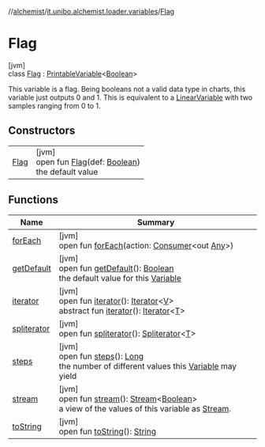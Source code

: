 //[alchemist](../../../index.md)/[it.unibo.alchemist.loader.variables](../index.md)/[Flag](index.md)

# Flag

[jvm]\
class [Flag](index.md) : [PrintableVariable](../-printable-variable/index.md)<[Boolean](https://docs.oracle.com/javase/8/docs/api/java/lang/Boolean.html)> 

This variable is a flag. Being booleans not a valid data type in charts, this variable just outputs 0 and 1. This is equivalent to a [LinearVariable](../-linear-variable/index.md) with two samples ranging from 0 to 1.

## Constructors

| | |
|---|---|
| [Flag](-flag.md) | [jvm]<br>open fun [Flag](-flag.md)(def: [Boolean](https://kotlinlang.org/api/latest/jvm/stdlib/kotlin/-boolean/index.html))<br>the default value |

## Functions

| Name | Summary |
|---|---|
| [forEach](../../it.unibo.alchemist.expressions.implementations/-list-tree-node/index.md#-655675525%2FFunctions%2F-267951372) | [jvm]<br>open fun [forEach](../../it.unibo.alchemist.expressions.implementations/-list-tree-node/index.md#-655675525%2FFunctions%2F-267951372)(action: [Consumer](https://docs.oracle.com/javase/8/docs/api/java/util/function/Consumer.html)<out [Any](https://kotlinlang.org/api/latest/jvm/stdlib/kotlin/-any/index.html)>) |
| [getDefault](get-default.md) | [jvm]<br>open fun [getDefault](get-default.md)(): [Boolean](https://docs.oracle.com/javase/8/docs/api/java/lang/Boolean.html)<br>the default value for this [Variable](../-variable/index.md) |
| [iterator](../-variable/iterator.md) | [jvm]<br>open fun [iterator](../-variable/iterator.md)(): [Iterator](https://docs.oracle.com/javase/8/docs/api/java/util/Iterator.html)<[V](../-printable-variable/index.md)><br>abstract fun [iterator](../-arbitrary-variable/index.md#-1606146105%2FFunctions%2F-267951372)(): [Iterator](https://docs.oracle.com/javase/8/docs/api/java/util/Iterator.html)<[T](../../it.unibo.alchemist.loader/-loader/get-default.md)> |
| [spliterator](../../it.unibo.alchemist.expressions.implementations/-list-tree-node/index.md#-677603448%2FFunctions%2F-267951372) | [jvm]<br>open fun [spliterator](../../it.unibo.alchemist.expressions.implementations/-list-tree-node/index.md#-677603448%2FFunctions%2F-267951372)(): [Spliterator](https://docs.oracle.com/javase/8/docs/api/java/util/Spliterator.html)<[T](../../it.unibo.alchemist.loader/-loader/get-default.md)> |
| [steps](../-variable/steps.md) | [jvm]<br>open fun [steps](../-variable/steps.md)(): [Long](https://kotlinlang.org/api/latest/jvm/stdlib/kotlin/-long/index.html)<br>the number of different values this [Variable](../-variable/index.md) may yield |
| [stream](stream.md) | [jvm]<br>open fun [stream](stream.md)(): [Stream](https://docs.oracle.com/javase/8/docs/api/java/util/stream/Stream.html)<[Boolean](https://docs.oracle.com/javase/8/docs/api/java/lang/Boolean.html)><br>a view of the values of this variable as [Stream](https://docs.oracle.com/javase/8/docs/api/java/util/stream/Stream.html). |
| [toString](../-printable-variable/to-string.md) | [jvm]<br>open fun [toString](../-printable-variable/to-string.md)(): [String](https://docs.oracle.com/javase/8/docs/api/java/lang/String.html) |
